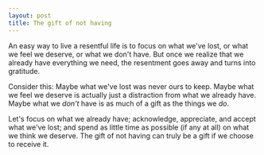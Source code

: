 ```yaml
---
layout: post
title: The gift of not having
---
```


An easy way to live a resentful life is to focus on what we've lost, or what we feel we deserve, or what we don't have. But once we realize that we already have everything we need, the resentment goes away and turns into gratitude.

Consider this: Maybe what we've lost was never ours to keep. Maybe what we feel we deserve is actually just a distraction from what we already have. Maybe what we _don't_ have is as much of a gift as the things we _do_.

Let's focus on what we already have; acknowledge, appreciate, and accept what we've lost; and spend as little time as possible (if any at all) on what we think we deserve. The gift of not having can truly be a gift if we choose to receive it.
